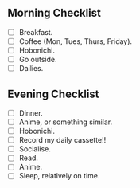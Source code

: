 ## Morning Checklist

- [ ] Breakfast.
- [ ] Coffee (Mon, Tues, Thurs, Friday).
- [ ] Hobonichi.
- [ ] Go outside.
- [ ] Dailies.

## Evening Checklist

- [ ] Dinner.
- [ ] Anime, or something similar.
- [ ] Hobonichi.
- [ ] Record my daily cassette!!
- [ ] Socialise.
- [ ] Read.
- [ ] Anime.
- [ ] Sleep, relatively on time.